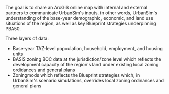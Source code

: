 The goal is to share an ArcGIS online map with internal and external partners to communicate UrbanSim's inputs, in other words, UrbanSim's understanding of the base-year demographic, economic, and land use situations of the region, as well as key Blueprint strategies underpinning PBA50.  

Three layers of data:
* Base-year TAZ-level popoulation, household, employment, and housing units
* BASIS zoning BOC data at the jurisdiction/zone level which reflects the development capacity of the region's land under existing local zoning ordidances and general plans 
* Zoningmods which reflects the Blueprint strategies which, in UrbanSim's scenario simulations, overrides local zoning ordinances and general plans